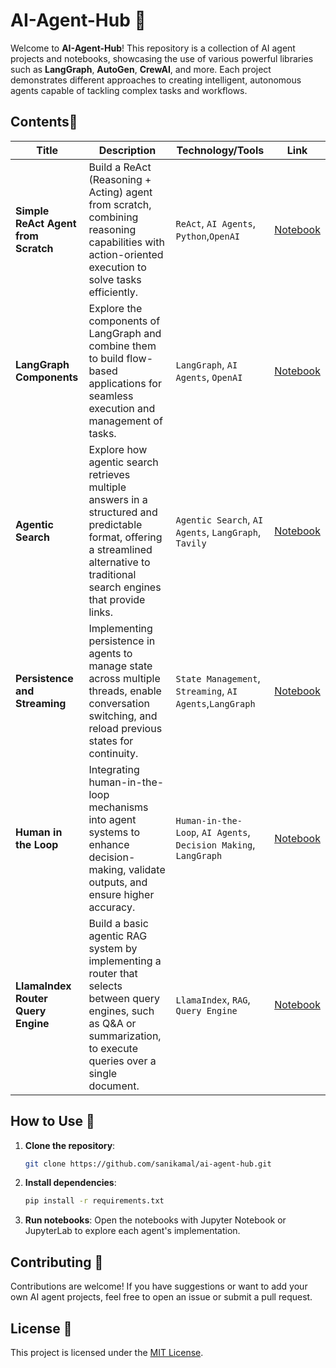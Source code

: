 # AI-Agent-Hub 🤖

Welcome to **AI-Agent-Hub**! This repository is a collection of AI agent projects and notebooks, showcasing the use of various powerful libraries such as **LangGraph**, **AutoGen**, **CrewAI**, and more. Each project demonstrates different approaches to creating intelligent, autonomous agents capable of tackling complex tasks and workflows.

## Contents📂

|          **Title**           |                      **Description**                    |     **Technology/Tools**      |      **Link**         |
|------------------------------|---------------------------------------------------------|-------------------------------|-----------------------|
| **Simple ReAct Agent from Scratch** | Build a ReAct (Reasoning + Acting) agent from scratch, combining reasoning capabilities with action-oriented execution to solve tasks efficiently. | `ReAct`, `AI Agents`, `Python`,`OpenAI` | [Notebook](notebook/simple_react_agent_from_scratch.ipynb) |
| **LangGraph Components** | Explore the components of LangGraph and combine them to build flow-based applications for seamless execution and management of tasks. | `LangGraph`, `AI Agents`, `OpenAI` | [Notebook](notebook/langgraph_components.ipynb) |
| **Agentic Search** | Explore how agentic search retrieves multiple answers in a structured and predictable format, offering a streamlined alternative to traditional search engines that provide links. | `Agentic Search`, `AI Agents`, `LangGraph`, `Tavily` | [Notebook](notebook/agentic_search.ipynb) |
| **Persistence and Streaming** | Implementing persistence in agents to manage state across multiple threads, enable conversation switching, and reload previous states for continuity. | `State Management`, `Streaming`, `AI Agents`,`LangGraph` | [Notebook](notebook/persistence_and_streaming.ipynb) |
| **Human in the Loop** | Integrating human-in-the-loop mechanisms into agent systems to enhance decision-making, validate outputs, and ensure higher accuracy. | `Human-in-the-Loop`, `AI Agents`, `Decision Making`, `LangGraph` | [Notebook](notebook/human_in_the_loop.ipynb) |
| **LlamaIndex Router Query Engine** | Build a basic agentic RAG system by implementing a router that selects between query engines, such as Q&A or summarization, to execute queries over a single document. | `LlamaIndex`, `RAG`, `Query Engine` | [Notebook](notebook/llamaindex_router_query_engine.ipynb) |
## How to Use 🚀

1. **Clone the repository**:
   ```bash
   git clone https://github.com/sanikamal/ai-agent-hub.git
   ```

2. **Install dependencies**:
   ```bash
   pip install -r requirements.txt
   ```

3. **Run notebooks**:
   Open the notebooks with Jupyter Notebook or JupyterLab to explore each agent's implementation.

## Contributing 🌟

Contributions are welcome! If you have suggestions or want to add your own AI agent projects, feel free to open an issue or submit a pull request.

## License 📢

This project is licensed under the [MIT License](LICENSE).
